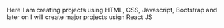 Here I am creating projects using HTML, CSS, Javascript, Bootstrap and later on I will create major projects usign React JS
